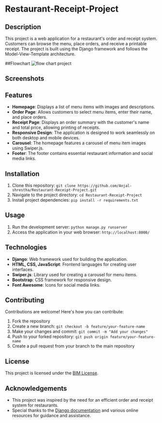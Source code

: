 # Restaurant-Receipt-Project


## Description
This project is a web application for a restaurant's order and receipt system. Customers can browse the menu, place orders, and receive a printable receipt. The project is built using the Django framework and follows the Model-View-Template architecture.


##Flowchart
![flow chart project](https://github.com/Anjal-shrestha/Restaurant-Receipt-Project/assets/24295752/6368d2b9-25e0-42f2-8b6d-8d735a81902d)

## Screenshots

## Features
- **Homepage**: Displays a list of menu items with images and descriptions.
- **Order Page**: Allows customers to select menu items, enter their name, and place orders.
- **Receipt Page**: Displays an order summary with the customer's name and total price, allowing printing of receipts.
- **Responsive Design**: The application is designed to work seamlessly on both desktop and mobile devices.
- **Carousel**: The homepage features a carousel of menu item images using Swiper.js.
- **Footer**: The footer contains essential restaurant information and social media links.
  
## Installation
1. Clone this repository: `git clone https://github.com/Anjal-shrestha/Restaurant-Receipt-Project.git`
2. Navigate to the project directory: `cd Restaurant-Receipt-Project`
3. Install project dependencies: `pip install -r requirements.txt`

## Usage
1. Run the development server: `python manage.py runserver`
2. Access the application in your web browser: `http://localhost:8000/`

## Technologies
- **Django**: Web framework used for building the application.
- **HTML, CSS, JavaScript**: Frontend languages for creating user interfaces.
- **Swiper.js**: Library used for creating a carousel for menu items.
- **Bootstrap**: CSS framework for responsive design.
- **Font Awesome**: Icons for social media links.

## Contributing
Contributions are welcome! Here's how you can contribute:
1. Fork the repository
2. Create a new branch: `git checkout -b feature/your-feature-name`
3. Make your changes and commit: `git commit -m "Add your changes"`
4. Push to your forked repository: `git push origin feature/your-feature-name`
5. Create a pull request from your branch to the main repository

## License
This project is licensed under the [BIM License](LICENSE).

## Acknowledgements
- This project was inspired by the need for an efficient order and receipt system for restaurants.
- Special thanks to the [Django documentation](https://docs.djangoproject.com/) and various online resources for guidance and assistance.

